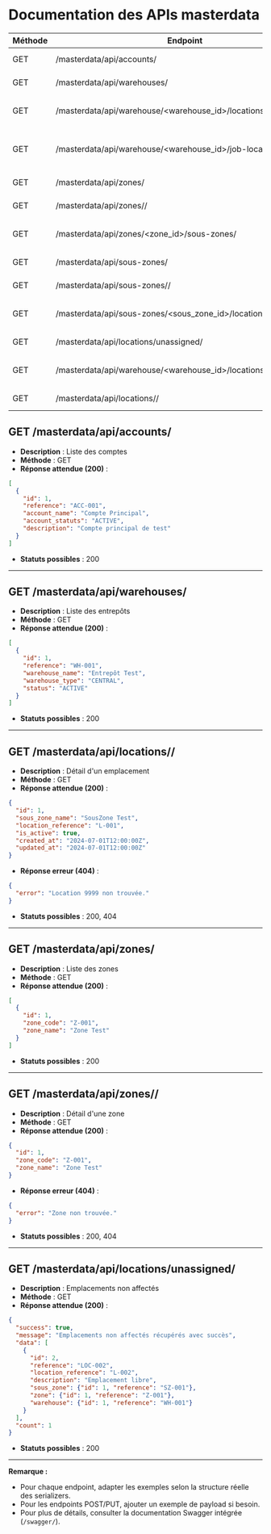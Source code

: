 # Documentation des APIs masterdata

| Méthode | Endpoint | Description |
|---------|----------|-------------|
| GET     | /masterdata/api/accounts/ | Liste des comptes |
| GET     | /masterdata/api/warehouses/ | Liste des entrepôts |
| GET     | /masterdata/api/warehouse/<warehouse_id>/locations/ | Toutes les locations d'un entrepôt |
| GET     | /masterdata/api/warehouse/<warehouse_id>/job-locations/ | Locations groupées par job pour un entrepôt |
| GET     | /masterdata/api/zones/ | Liste des zones |
| GET     | /masterdata/api/zones/<pk>/ | Détail d'une zone |
| GET     | /masterdata/api/zones/<zone_id>/sous-zones/ | Liste des sous-zones d'une zone |
| GET     | /masterdata/api/sous-zones/ | Liste des sous-zones |
| GET     | /masterdata/api/sous-zones/<pk>/ | Détail d'une sous-zone |
| GET     | /masterdata/api/sous-zones/<sous_zone_id>/locations/ | Locations d'une sous-zone |
| GET     | /masterdata/api/locations/unassigned/ | Emplacements non affectés |
| GET     | /masterdata/api/warehouse/<warehouse_id>/locations/unassigned/ | Emplacements non affectés d'un entrepôt |
| GET     | /masterdata/api/locations/<pk>/ | Détail d'un emplacement |

## GET /masterdata/api/accounts/
- **Description** : Liste des comptes
- **Méthode** : GET
- **Réponse attendue (200)** :
```json
[
  {
    "id": 1,
    "reference": "ACC-001",
    "account_name": "Compte Principal",
    "account_statuts": "ACTIVE",
    "description": "Compte principal de test"
  }
]
```
- **Statuts possibles** : 200

---

## GET /masterdata/api/warehouses/
- **Description** : Liste des entrepôts
- **Méthode** : GET
- **Réponse attendue (200)** :
```json
[
  {
    "id": 1,
    "reference": "WH-001",
    "warehouse_name": "Entrepôt Test",
    "warehouse_type": "CENTRAL",
    "status": "ACTIVE"
  }
]
```
- **Statuts possibles** : 200

---

## GET /masterdata/api/locations/<pk>/
- **Description** : Détail d'un emplacement
- **Méthode** : GET
- **Réponse attendue (200)** :
```json
{
  "id": 1,
  "sous_zone_name": "SousZone Test",
  "location_reference": "L-001",
  "is_active": true,
  "created_at": "2024-07-01T12:00:00Z",
  "updated_at": "2024-07-01T12:00:00Z"
}
```
- **Réponse erreur (404)** :
```json
{
  "error": "Location 9999 non trouvée."
}
```
- **Statuts possibles** : 200, 404

---

## GET /masterdata/api/zones/
- **Description** : Liste des zones
- **Méthode** : GET
- **Réponse attendue (200)** :
```json
[
  {
    "id": 1,
    "zone_code": "Z-001",
    "zone_name": "Zone Test"
  }
]
```
- **Statuts possibles** : 200

---

## GET /masterdata/api/zones/<pk>/
- **Description** : Détail d'une zone
- **Méthode** : GET
- **Réponse attendue (200)** :
```json
{
  "id": 1,
  "zone_code": "Z-001",
  "zone_name": "Zone Test"
}
```
- **Réponse erreur (404)** :
```json
{
  "error": "Zone non trouvée."
}
```
- **Statuts possibles** : 200, 404

---

## GET /masterdata/api/locations/unassigned/
- **Description** : Emplacements non affectés
- **Méthode** : GET
- **Réponse attendue (200)** :
```json
{
  "success": true,
  "message": "Emplacements non affectés récupérés avec succès",
  "data": [
    {
      "id": 2,
      "reference": "LOC-002",
      "location_reference": "L-002",
      "description": "Emplacement libre",
      "sous_zone": {"id": 1, "reference": "SZ-001"},
      "zone": {"id": 1, "reference": "Z-001"},
      "warehouse": {"id": 1, "reference": "WH-001"}
    }
  ],
  "count": 1
}
```
- **Statuts possibles** : 200

---

**Remarque :**
- Pour chaque endpoint, adapter les exemples selon la structure réelle des serializers.
- Pour les endpoints POST/PUT, ajouter un exemple de payload si besoin.
- Pour plus de détails, consulter la documentation Swagger intégrée (`/swagger/`). 